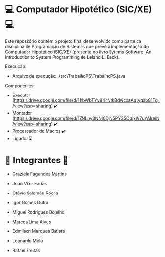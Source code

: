 # 💻 **Computador Hipotético (SIC/XE)** 💻
Este repositório contém o projeto final desenvolvido como parte da disciplina de Programação de Sistemas que prevê a implementação do Computador Hipotético (SIC/XE) (presente no livro Sytems Software: An Introduction to System Programming de Leland L. Beck).

Execução:
- Arquivo de execução: .\src\TrabalhoPS\TrabalhoPS.java

Componentes:
- Executor (https://drive.google.com/file/d/11tbWbTYv844VtkBdwcxaAgLyqsb81Tg_/view?usp=sharing) ✔️
- Montador (https://drive.google.com/file/d/1ZNLny3NNl0DjN5PY35OqjxW7uYAlreiN/view?usp=sharing) ✔️
- Processador de Macros ✔️
- Ligador ⌛

# 👥 **Integrantes** 👥

- Graziele Fagundes Martins

- João Vitor Farias

- Otávio Salomão Rocha

- Igor Gomes Dutra

- Miguel Rodrigues Botelho

- Marcos Lima Alves

- Edmilson Marques Batista

- Leonardo Melo
  
- Rafael Freitas
